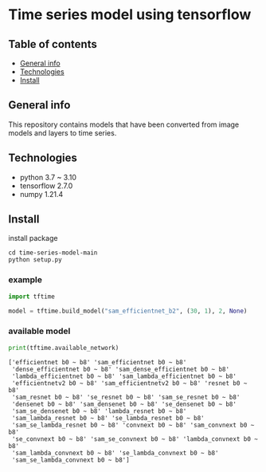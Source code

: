 # Time series model using tensorflow
## Table of contents
* [General info](#general-info)
* [Technologies](#technologies)
* [Install](#install)

## General info
This repository contains models that have been converted from image models and layers to time series.

## Technologies
- python 3.7 ~ 3.10
- tensorflow 2.7.0
- numpy 1.21.4

## Install
install package
```console
cd time-series-model-main
python setup.py
```
### example
```python
import tftime

model = tftime.build_model("sam_efficientnet_b2", (30, 1), 2, None)
```

### available model
```python
print(tftime.available_network)
```
```
['efficientnet b0 ~ b8' 'sam_efficientnet b0 ~ b8'
 'dense_efficientnet b0 ~ b8' 'sam_dense_efficientnet b0 ~ b8'
 'lambda_efficientnet b0 ~ b8' 'sam_lambda_efficientnet b0 ~ b8'
 'efficientnetv2 b0 ~ b8' 'sam_efficientnetv2 b0 ~ b8' 'resnet b0 ~ b8'
 'sam_resnet b0 ~ b8' 'se_resnet b0 ~ b8' 'sam_se_resnet b0 ~ b8'
 'densenet b0 ~ b8' 'sam_densenet b0 ~ b8' 'se_densenet b0 ~ b8'
 'sam_se_densenet b0 ~ b8' 'lambda_resnet b0 ~ b8'
 'sam_lambda_resnet b0 ~ b8' 'se_lambda_resnet b0 ~ b8'
 'sam_se_lambda_resnet b0 ~ b8' 'convnext b0 ~ b8' 'sam_convnext b0 ~ b8'
 'se_convnext b0 ~ b8' 'sam_se_convnext b0 ~ b8' 'lambda_convnext b0 ~ b8'
 'sam_lambda_convnext b0 ~ b8' 'se_lambda_convnext b0 ~ b8'
 'sam_se_lambda_convnext b0 ~ b8']
```
